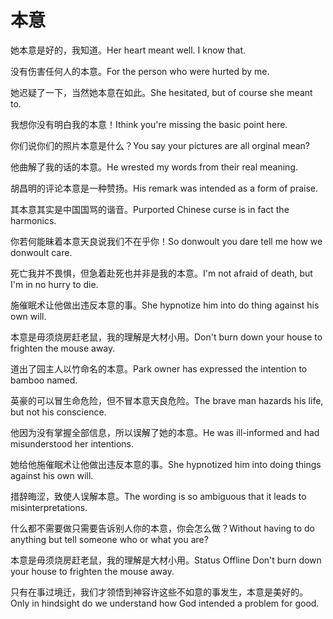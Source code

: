 # 本意

<p><span class="chinese">她本意是好的，我知道。</span><span class="english">Her heart meant well. I know that.</span></p>

<p><span class="chinese">没有伤害任何人的本意。</span><span class="english">For the person who were hurted by me.</span></p>

<p><span class="chinese">她迟疑了一下，当然她本意在如此。</span><span class="english">She hesitated, but of course she meant to.</span></p>

<p><span class="chinese">我想你没有明白我的本意！</span><span class="english">Ithink you're missing the basic point here.</span></p>

<p><span class="chinese">你们说你们的照片本意是什么？</span><span class="english">You say your pictures are all orginal mean?</span></p>

<p><span class="chinese">他曲解了我的话的本意。</span><span class="english">He wrested my words from their real meaning.</span></p>

<p><span class="chinese">胡昌明的评论本意是一种赞扬。</span><span class="english">His remark was intended as a form of praise.</span></p>

<p><span class="chinese">其本意其实是中国国骂的谐音。</span><span class="english">Purported Chinese curse is in fact the harmonics.</span></p>

<p><span class="chinese">你若何能昧着本意天良说我们不在乎你！</span><span class="english">So donwoult you dare tell me how we donwoult care.</span></p>

<p><span class="chinese">死亡我并不畏惧，但急着赴死也并非是我的本意。</span><span class="english">I'm not afraid of death, but I'm in no hurry to die.</span></p>

<p><span class="chinese">施催眠术让他做出违反本意的事。</span><span class="english">She hypnotize him into do thing against his own will.</span></p>

<p><span class="chinese">本意是毋须烧房赶老鼠，我的理解是大材小用。</span><span class="english">Don't burn down your house to frighten the mouse away.</span></p>

<p><span class="chinese">道出了园主人以竹命名的本意。</span><span class="english">Park owner has expressed the intention to bamboo named.</span></p>

<p><span class="chinese">英豪的可以冒生命危险，但不冒本意天良危险。</span><span class="english">The brave man hazards his life, but not his conscience.</span></p>

<p><span class="chinese">他因为没有掌握全部信息，所以误解了她的本意。</span><span class="english">He was ill-informed and had misunderstood her intentions.</span></p>

<p><span class="chinese">她给他施催眠术让他做出违反本意的事。</span><span class="english">She hypnotized him into doing things against his own will.</span></p>

<p><span class="chinese">措辞晦涩，致使人误解本意。</span><span class="english">The wording is so ambiguous that it leads to misinterpretations.</span></p>

<p><span class="chinese">什么都不需要做只需要告诉别人你的本意，你会怎么做？</span><span class="english">Without having to do anything but tell someone who or what you are?</span></p>

<p><span class="chinese">本意是毋须烧房赶老鼠，我的理解是大材小用。</span><span class="english">Status Offline Don't burn down your house to frighten the mouse away.</span></p>

<p><span class="chinese">只有在事过境迁，我们才领悟到神容许这些不如意的事发生，本意是美好的。</span><span class="english">Only in hindsight do we understand how God intended a problem for good.</span></p>

